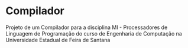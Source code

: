 # Compilador
Projeto de um Compilador para a disciplina MI - Processadores de Linguagem de Programação do
curso de Engenharia de Computação na Universidade Estadual de Feira de Santana

